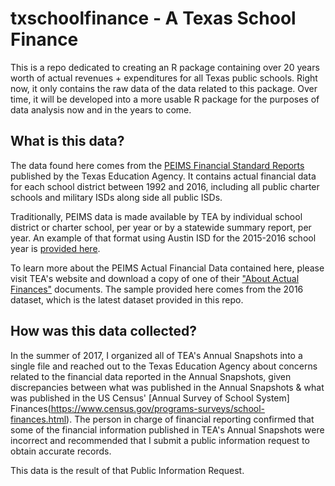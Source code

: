 # txschoolfinance - A Texas School Finance 
This is a repo dedicated to creating an R package containing over 20 years worth of actual revenues + expenditures for all Texas public schools. Right now, it only contains the raw data of the data related to this package. Over time, it will be developed into a more usable R package for the purposes of data analysis now and in the years to come.

## What is this data? 

The data found here comes from the [PEIMS Financial Standard Reports](https://tea.texas.gov/financialstandardreports/) published by the Texas Education Agency. It contains actual financial data for each school district between 1992 and 2016, including all public charter schools and military ISDs along side all public ISDs.

Traditionally, PEIMS data is made available by TEA by individual school district or charter school, per year or by a statewide summary report, per year. An example of that format using Austin ISD for the 2015-2016 school year is [provided here](https://rptsvr1.tea.texas.gov/cgi/sas/broker?_service=marykay&_program=sfadhoc.actual_report_2016.sas&_service=appserv&_debug=0&who_box=&who_list=227901). 

To learn more about the PEIMS Actual Financial Data contained here, please visit TEA's website and download a copy of one of their ["About Actual Finances"](https://rptsvr1.tea.texas.gov/school.finance/forecasting/financial_reports/AbtAct16.doc) documents. The sample provided here comes from the 2016 dataset, which is the latest dataset provided in this repo.

## How was this data collected?

In the summer of 2017, I organized all of TEA's Annual Snapshots into a single file and reached out to the Texas Education Agency about concerns related to the financial data reported in the Annual Snapshots, given discrepancies between what was published in the Annual Snapshots & what was published in the US Census' [Annual Survey of School System] Finances(https://www.census.gov/programs-surveys/school-finances.html). The person in charge of financial reporting confirmed that some of the financial information published in TEA's Annual Snapshots were incorrect and recommended that I submit a public information request to obtain accurate records.

This data is the result of that Public Information Request. 
